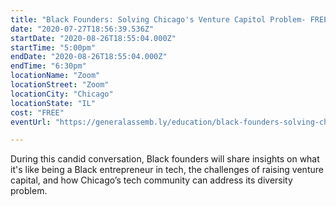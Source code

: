 ```yaml
---
title: "Black Founders: Solving Chicago's Venture Capitol Problem- FREE!"
date: "2020-07-27T18:56:39.536Z"
startDate: "2020-08-26T18:55:04.000Z"
startTime: "5:00pm"
endDate: "2020-08-26T18:55:04.000Z"
endTime: "6:30pm"
locationName: "Zoom"
locationStreet: "Zoom"
locationCity: "Chicago"
locationState: "IL"
cost: "FREE"
eventUrl: "https://generalassemb.ly/education/black-founders-solving-chicago-s-venture-capital-problem/chicago/133229"

---
```


During this candid conversation, Black founders will share insights on what it's like being a Black entrepreneur in tech, the challenges of raising venture capital, and how Chicago’s tech community can address its diversity problem.

